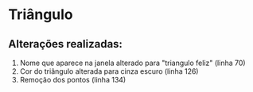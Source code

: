 # Triângulo

## Alterações realizadas:

1. Nome que aparece na janela alterado para "triangulo feliz" (linha 70)
2. Cor do triângulo alterada para cinza escuro (linha 126)
3. Remoção dos pontos (linha 134)
